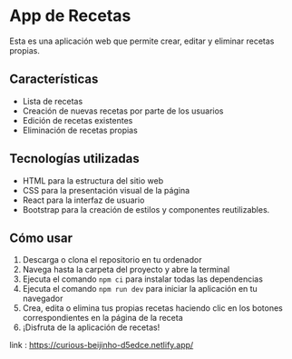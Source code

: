 # App de Recetas

Esta es una aplicación web que permite crear, editar y eliminar recetas propias.

## Características

- Lista de recetas
- Creación de nuevas recetas por parte de los usuarios
- Edición de recetas existentes
- Eliminación de recetas propias

## Tecnologías utilizadas

- HTML para la estructura del sitio web
- CSS para la presentación visual de la página
- React para la interfaz de usuario
- Bootstrap para la creación de estilos y componentes reutilizables.

## Cómo usar

1. Descarga o clona el repositorio en tu ordenador
2. Navega hasta la carpeta del proyecto y abre la terminal
3. Ejecuta el comando `npm ci` para instalar todas las dependencias
4. Ejecuta el comando `npm run dev` para iniciar la aplicación en tu navegador
5. Crea, edita o elimina tus propias recetas haciendo clic en los botones correspondientes en la página de la receta
6. ¡Disfruta de la aplicación de recetas!

link : https://curious-beijinho-d5edce.netlify.app/
